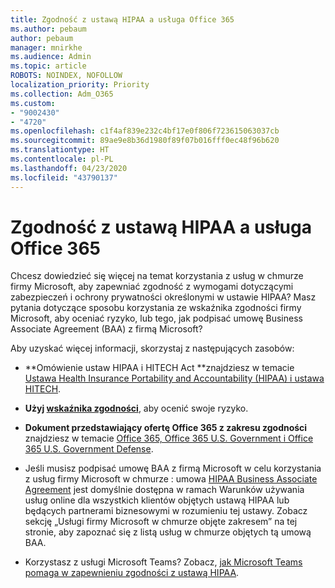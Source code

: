 ```yaml
---
title: Zgodność z ustawą HIPAA a usługa Office 365
ms.author: pebaum
author: pebaum
manager: mnirkhe
ms.audience: Admin
ms.topic: article
ROBOTS: NOINDEX, NOFOLLOW
localization_priority: Priority
ms.collection: Adm_O365
ms.custom:
- "9002430"
- "4720"
ms.openlocfilehash: c1f4af839e232c4bf17e0f806f723615063037cb
ms.sourcegitcommit: 89ae9e8b36d1980f89f07b016fff0ec48f96b620
ms.translationtype: HT
ms.contentlocale: pl-PL
ms.lasthandoff: 04/23/2020
ms.locfileid: "43790137"
---
```

# <a name="hippa-compliance-and-office-365"></a>Zgodność z ustawą HIPAA a usługa Office 365

Chcesz dowiedzieć się więcej na temat korzystania z usług w chmurze firmy Microsoft, aby zapewniać zgodność z wymogami dotyczącymi zabezpieczeń i ochrony prywatności określonymi w ustawie HIPAA?  Masz pytania dotyczące sposobu korzystania ze wskaźnika zgodności firmy Microsoft, aby oceniać ryzyko, lub tego, jak podpisać umowę Business Associate Agreement (BAA) z firmą Microsoft?  

Aby uzyskać więcej informacji, skorzystaj z następujących zasobów:

- **Omówienie ustaw HIPAA i HITECH Act **znajdziesz w temacie [Ustawa Health Insurance Portability and Accountability (HIPAA) i ustawa HITECH](https://docs.microsoft.com/microsoft-365/compliance/offering-hipaa-hitech?view=o365-worldwide).

- **Użyj [wskaźnika zgodności](https://docs.microsoft.com/microsoft-365/compliance/offering-hipaa-hitech?view=o365-worldwide#use-microsoft-compliance-score-to-assess-your-risk)**, aby ocenić swoje ryzyko.

- **Dokument przedstawiający ofertę Office 365 z zakresu zgodności** znajdziesz w temacie [Office 365, Office 365 U.S. Government i Office 365 U.S. Government Defense](https://go.microsoft.com/fwlink/p/?LinkID=2077751).

- Jeśli musisz podpisać umowę BAA z firmą Microsoft w celu korzystania z usług firmy Microsoft w chmurze : umowa [HIPAA Business Associate Agreement](https://aka.ms/BAA) jest domyślnie dostępna w ramach Warunków używania usług online dla wszystkich klientów objętych ustawą HIPAA lub będących partnerami biznesowymi w rozumieniu tej ustawy. Zobacz sekcję „Usługi firmy Microsoft w chmurze objęte zakresem” na tej stronie, aby zapoznać się z listą usług w chmurze objętych tą umową BAA.

- Korzystasz z usługi Microsoft Teams? Zobacz, [jak Microsoft Teams pomaga w zapewnieniu zgodności z ustawą HIPAA](https://www.microsoft.com/microsoft-365/blog/2019/04/30/white-paper-microsoft-teams-healthcare-providers-hipaa-compliance/).
